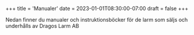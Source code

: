 +++
title = 'Manualer'
date = 2023-01-01T08:30:00-07:00
draft = false
+++

Nedan finner du manualer och instruktionsböcker för de larm som säljs och underhålls av Dragos Larm AB
